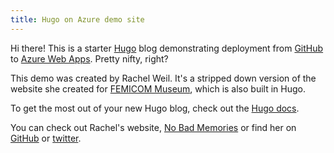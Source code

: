 ```yaml
---
title: Hugo on Azure demo site
---
```


Hi there! This is a starter [Hugo](http://gohugo.io) blog demonstrating deployment from [GitHub](http://github.com) to [Azure Web Apps](http://azure.microsoft.com). Pretty nifty, right?

This demo was created by Rachel Weil. It's a stripped down version of the website she created for [FEMICOM Museum](http://www.femicom.org), which is also built in Hugo.

To get the most out of your new Hugo blog, check out the [Hugo docs](http://docs.gohugo.io).

You can check out Rachel's website, [No Bad Memories](http://www.nobadmemories.com) or find her on [GitHub](http://github.com/hxlnt) or [twitter](http://www.twitter.com/partytimehxlnt).